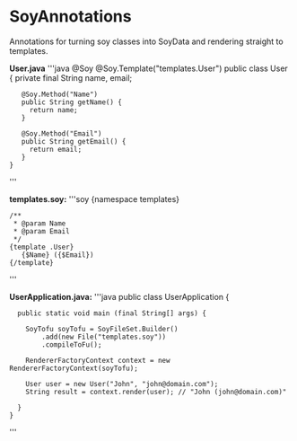SoyAnnotations
==============

Annotations for turning soy classes into SoyData and rendering straight to templates.

**User.java**
'''java
    @Soy
    @Soy.Template("templates.User")
    public class User {
       private final String name, email;

       @Soy.Method("Name")
       public String getName() {
         return name;
       }

       @Soy.Method("Email")
       public String getEmail() {
         return email;
       }
    }
'''


**templates.soy:**
'''soy
    {namespace templates}

    /**
     * @param Name
     * @param Email
     */
    {template .User}
       {$Name} ({$Email})
    {/template}
'''


**UserApplication.java:**
'''java
    public class UserApplication {

      public static void main (final String[] args) {

        SoyTofu soyTofu = SoyFileSet.Builder()
            .add(new File("templates.soy"))
            .compileToFu();

        RendererFactoryContext context = new RendererFactoryContext(soyTofu);

        User user = new User("John", "john@domain.com");
        String result = context.render(user); // "John (john@domain.com)"

      }
    }
'''
